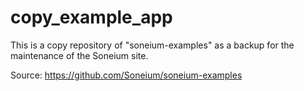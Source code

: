 # copy_example_app
This is a copy repository of "soneium-examples" as a backup for the maintenance of the Soneium site.

Source: https://github.com/Soneium/soneium-examples
